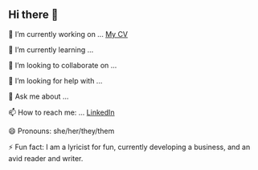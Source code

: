 ## Hi there 👋


<!--**kathylam204/kathylam204** is a ✨ _special_ ✨ repository because its `README.md` (this file) appears on your GitHub profile.

Here are some ideas to get you started:-->

🔭 I’m currently working on ...
     <a href="[url](https://kathylam204.github.io/)">My CV</a>

🌱 I’m currently learning ...

👯 I’m looking to collaborate on ...

🤔 I’m looking for help with ...

💬 Ask me about ...

📫 How to reach me: ...
      <a href="[url](https://www.linkedin.com/in/klam204/)">LinkedIn</a>

😄 Pronouns:
      she/her/they/them

⚡ Fun fact:
      I am a lyricist for fun, currently developing a business, and an avid reader and writer.
